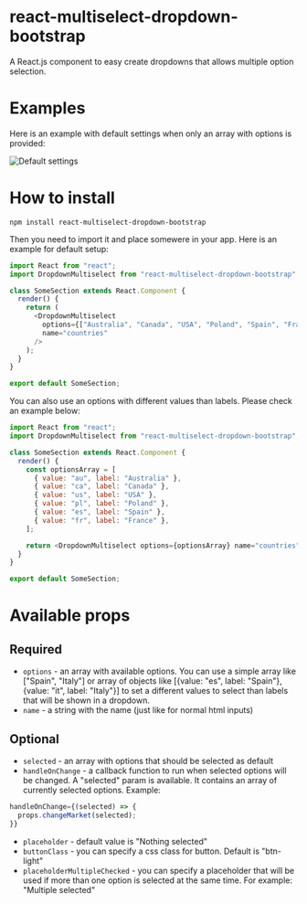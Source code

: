 # react-multiselect-dropdown-bootstrap

A React.js component to easy create dropdowns that allows multiple option selection.

# Examples

Here is an example with default settings when only an array with options is provided:

![Default settings](https://s6.gifyu.com/images/a6eab38b3456122ba.gif)

# How to install

```
npm install react-multiselect-dropdown-bootstrap
```

Then you need to import it and place somewere in your app. Here is an example for default setup:

```js
import React from "react";
import DropdownMultiselect from "react-multiselect-dropdown-bootstrap";

class SomeSection extends React.Component {
  render() {
    return (
      <DropdownMultiselect
        options={["Australia", "Canada", "USA", "Poland", "Spain", "France"]}
        name="countries"
      />
    );
  }
}

export default SomeSection;
```

You can also use an options with different values than labels. Please check an example below:

```js
import React from "react";
import DropdownMultiselect from "react-multiselect-dropdown-bootstrap";

class SomeSection extends React.Component {
  render() {
    const optionsArray = [
      { value: "au", label: "Australia" },
      { value: "ca", label: "Canada" },
      { value: "us", label: "USA" },
      { value: "pl", label: "Poland" },
      { value: "es", label: "Spain" },
      { value: "fr", label: "France" },
    ];

    return <DropdownMultiselect options={optionsArray} name="countries" />;
  }
}

export default SomeSection;
```

# Available props

## Required

- `options` - an array with available options. You can use a simple array like ["Spain", "Italy"] or array of objects like [{value: "es", label: "Spain"}, {value: "it", label: "Italy"}] to set a different values to select than labels that will be shown in a dropdown.
- `name` - a string with the name (just like for normal html inputs)

## Optional

- `selected` - an array with options that should be selected as default
- `handleOnChange` - a callback function to run when selected options will be changed. A "selected" param is available. It contains an array of currently selected options. Example:

```js
handleOnChange={(selected) => {
  props.changeMarket(selected);
}}
```

- `placeholder` - default value is "Nothing selected"
- `buttonClass` - you can specify a css class for button. Default is "btn-light"
- `placeholderMultipleChecked` - you can specify a placeholder that will be used if more than one option is selected at the same time. For example: "Multiple selected"
